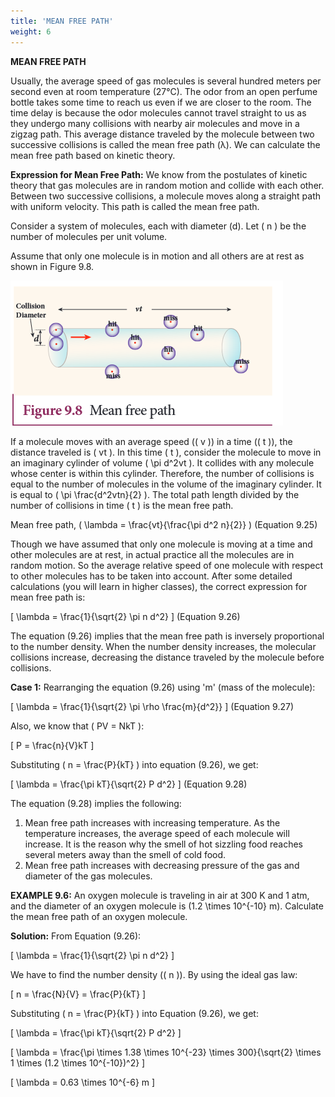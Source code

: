 ```yaml
---
title: 'MEAN FREE PATH'
weight: 6
---
```


**MEAN FREE PATH**

Usually, the average speed of gas molecules is several hundred meters per second even at room temperature (27°C). The odor from an open perfume bottle takes some time to reach us even if we are closer to the room. The time delay is because the odor molecules cannot travel straight to us as they undergo many collisions with nearby air molecules and move in a zigzag path. This average distance traveled by the molecule between two successive collisions is called the mean free path (λ). We can calculate the mean free path based on kinetic theory.

**Expression for Mean Free Path:**
We know from the postulates of kinetic theory that gas molecules are in random motion and collide with each other. Between two successive collisions, a molecule moves along a straight path with uniform velocity. This path is called the mean free path.

Consider a system of molecules, each with diameter (d). Let \( n \) be the number of molecules per unit volume.

Assume that only one molecule is in motion and all others are at rest as shown in Figure 9.8.

![Alt text](figure9.8.png)

If a molecule moves with an average speed (\( v \)) in a time (\( t \)), the distance traveled is \( vt \). In this time \( t \), consider the molecule to move in an imaginary cylinder of volume \( \pi d^2vt \). It collides with any molecule whose center is within this cylinder. Therefore, the number of collisions is equal to the number of molecules in the volume of the imaginary cylinder. It is equal to \( \pi \frac{d^2vtn}{2} \). The total path length divided by the number of collisions in time \( t \) is the mean free path.

Mean free path, \( \lambda = \frac{vt}{\frac{\pi d^2 n}{2}} \) (Equation 9.25)

Though we have assumed that only one molecule is moving at a time and other molecules are at rest, in actual practice all the molecules are in random motion. So the average relative speed of one molecule with respect to other molecules has to be taken into account. After some detailed calculations (you will learn in higher classes), the correct expression for mean free path is:

\[ \lambda = \frac{1}{\sqrt{2} \pi n d^2} \] (Equation 9.26)

The equation (9.26) implies that the mean free path is inversely proportional to the number density. When the number density increases, the molecular collisions increase, decreasing the distance traveled by the molecule before collisions.

**Case 1:**
Rearranging the equation (9.26) using 'm' (mass of the molecule):

\[ \lambda = \frac{1}{\sqrt{2} \pi \rho \frac{m}{d^2}} \] (Equation 9.27)

Also, we know that \( PV = NkT \):

\[ P = \frac{n}{V}kT \]

Substituting \( n = \frac{P}{kT} \) into equation (9.26), we get:

\[ \lambda = \frac{\pi kT}{\sqrt{2} P d^2} \] (Equation 9.28)

The equation (9.28) implies the following:
1. Mean free path increases with increasing temperature. As the temperature increases, the average speed of each molecule will increase. It is the reason why the smell of hot sizzling food reaches several meters away than the smell of cold food.
2. Mean free path increases with decreasing pressure of the gas and diameter of the gas molecules.

**EXAMPLE 9.6:**
An oxygen molecule is traveling in air at 300 K and 1 atm, and the diameter of an oxygen molecule is \(1.2 \times 10^{-10} m\). Calculate the mean free path of an oxygen molecule.

**Solution:**
From Equation (9.26):

\[ \lambda = \frac{1}{\sqrt{2} \pi n d^2} \]

We have to find the number density (\( n \)). By using the ideal gas law:

\[ n = \frac{N}{V} = \frac{P}{kT} \]

Substituting \( n = \frac{P}{kT} \) into Equation (9.26), we get:

\[ \lambda = \frac{\pi kT}{\sqrt{2} P d^2} \]

\[ \lambda = \frac{\pi \times 1.38 \times 10^{-23} \times 300}{\sqrt{2} \times 1 \times (1.2 \times 10^{-10})^2} \]

\[ \lambda = 0.63 \times 10^{-6} m \]
